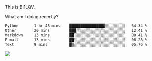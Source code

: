 This is BI1LQV.

What am I doing recently?

<!--START_SECTION:waka-->

```txt
Python       1 hr 45 mins    ████████████████░░░░░░░░░   64.34 %
Other        20 mins         ███░░░░░░░░░░░░░░░░░░░░░░   12.41 %
Markdown     13 mins         ██░░░░░░░░░░░░░░░░░░░░░░░   08.41 %
E-mail       13 mins         ██░░░░░░░░░░░░░░░░░░░░░░░   08.28 %
Text         9 mins          █▒░░░░░░░░░░░░░░░░░░░░░░░   05.76 %
```

<!--END_SECTION:waka-->

<img src="https://github-readme-stats.vercel.app/api?username=bi1lqv&show_icons=true&count_private=true">
